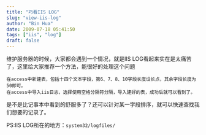 ```yaml
---
title: "巧看IIS LOG"
slug: "view-iis-log"
author: "Bin Hua"
date: 2009-07-18 05:41:50
tags: ["iis", "log"]
draft: false
---
```


维护服务器的时候，大家都会遇到一个情况，就是IIS LOG看起来实在是太痛苦了，这里给大家推荐一个方法，能很好的处理这个问题

```
在access中新建表，包括十四个文本字段，第6、7、8、10字段长度设长点，其余字段长度为50即可。
在access中导入iis日志，选择使用空格分隔符分隔，导入建好的表，成功后就可以看到了。
```

是不是比记事本中看到的舒服多了？还可以针对某一字段排序，就可以快速查找我们想要的记录了。

PS:IIS LOG所在的地方：`system32/logfiles/`
